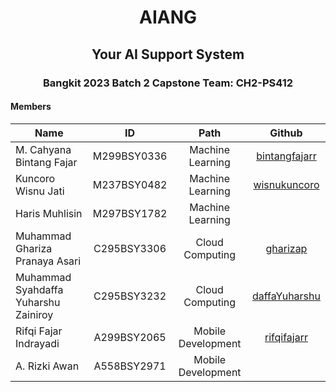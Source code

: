 
<h1 align="center">AIANG</h1>
<h2 align="center">Your AI Support System</h2>

<h3 align="center">Bangkit 2023 Batch 2 Capstone Team: CH2-PS412</h3>

#### Members
| Name                                  | ID             | Path                | Github                                               |
| --------------------------------------|:--------------:|:-------------------:|:----------------------------------------------------:|
| M. Cahyana Bintang Fajar              | M299BSY0336    | Machine Learning    | [bintangfajarr](https://github.com/bintangfajarr)    |           
| Kuncoro Wisnu Jati                    | M237BSY0482    | Machine Learning    | [wisnukuncoro](https://github.com/wisnukuncoro)      |          
| Haris Muhlisin                        | M297BSY1782    | Machine Learning    |                                                      |
| Muhammad Ghariza Pranaya Asari        | C295BSY3306    | Cloud Computing     | [gharizap](https://github.com/gharizap)              |
| Muhammad Syahdaffa Yuharshu Zainiroy  | C295BSY3232    | Cloud Computing     | [daffaYuharshu](https://github.com/daffaYuharshu)    |
| Rifqi Fajar Indrayadi                 | A299BSY2065    | Mobile Development  | [rifqifajarr](https://github.com/rifqifajarr)        |   
| A. Rizki Awan                         | A558BSY2971    | Mobile Development  |                                                      |   


